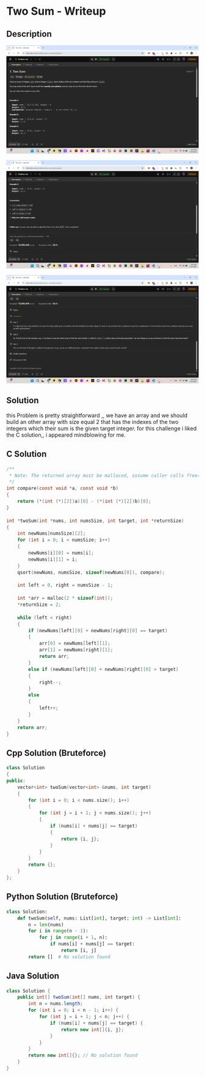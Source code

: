# Two Sum - Writeup

## Description

![Alt text](img/1.png)

![Alt text](img/2.png)

![Alt text](img/3.png)

## Solution

this Problem is pretty straightforward ,, we have an array and we should build an other array with size equal 2 that has the indexes of the two integers which their sum is the given target integer.
for this challenge i liked the C solution,, i appeared mindblowing for me.

## C Solution

```c
/**
 * Note: The returned array must be malloced, assume caller calls free().
 */
int compare(const void *a, const void *b)
{
    return (*(int (*)[2])a)[0] - (*(int (*)[2])b)[0];
}

int *twoSum(int *nums, int numsSize, int target, int *returnSize)
{
    int newNums[numsSize][2];
    for (int i = 0; i < numsSize; i++)
    {
        newNums[i][0] = nums[i];
        newNums[i][1] = i;
    }
    qsort(newNums, numsSize, sizeof(newNums[0]), compare);

    int left = 0, right = numsSize - 1;

    int *arr = malloc(2 * sizeof(int));
    *returnSize = 2;

    while (left < right)
    {
        if (newNums[left][0] + newNums[right][0] == target)
        {
            arr[0] = newNums[left][1];
            arr[1] = newNums[right][1];
            return arr;
        }
        else if (newNums[left][0] + newNums[right][0] > target)
        {
            right--;
        }
        else
        {
            left++;
        }
    }
    return arr;
}
```

## Cpp Solution (Bruteforce)

```Cpp
class Solution
{
public:
    vector<int> twoSum(vector<int> &nums, int target)
    {
        for (int i = 0; i < nums.size(); i++)
        {
            for (int j = i + 1; j < nums.size(); j++)
            {
                if (nums[i] + nums[j] == target)
                {
                    return {i, j};
                }
            }
        }
        return {};
    }
};
```

## Python Solution (Bruteforce)

```python
class Solution:
    def twoSum(self, nums: List[int], target: int) -> List[int]:
        n = len(nums)
        for i in range(n - 1):
            for j in range(i + 1, n):
                if nums[i] + nums[j] == target:
                    return [i, j]
        return []  # No solution found
```

## Java Solution

```java
class Solution {
    public int[] twoSum(int[] nums, int target) {
        int n = nums.length;
        for (int i = 0; i < n - 1; i++) {
            for (int j = i + 1; j < n; j++) {
                if (nums[i] + nums[j] == target) {
                    return new int[]{i, j};
                }
            }
        }
        return new int[]{}; // No solution found
    }
}
```
